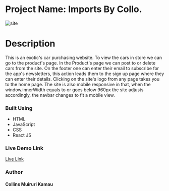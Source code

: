 # Project Name: Imports By Collo.

![site](https://rococo-melomakarona-b89861.netlify.app/)

# Description
This is an exotic's car purchasing website. 
To view the cars in store we can go to the product's page.
In the Product's page we can post to or delete cars from the site.
On the footer one can enter their email to subscribe for the app's newsletters,
this action leads them to the sign up page where they can enter their details.
Clicking on the site's logo from any page takes you to the home page.
The site is also mobile responsive in that, when the window.innerWidth 
equals to or goes below 960px the site adjusts accordingly, the navbar changes to fit a mobile view.

### Built Using
- HTML
- JavaScript
- CSS
- React JS

### Live Demo Link
[Live Link](https://rococo-melomakarona-b89861.netlify.app/)

### Author
#### Collins Muiruri Kamau